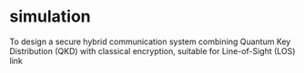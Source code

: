 # simulation
 To design a secure hybrid communication system combining Quantum Key Distribution (QKD) with classical encryption, suitable for Line-of-Sight (LOS) link
